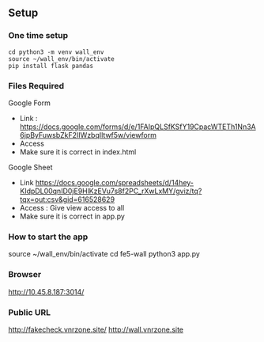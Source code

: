 
## Setup 

### One time setup
```
cd python3 -m venv wall_env
source ~/wall_env/bin/activate
pip install flask pandas
```

### Files Required

Google Form 
  - Link : https://docs.google.com/forms/d/e/1FAIpQLSfKSfY19CpacWTETh1Nn3A6jpByFuwsbZkF2IIWzbqIltwf5w/viewform
  - Access 
  - Make sure it is correct in index.html

Google Sheet
  - Link https://docs.google.com/spreadsheets/d/14hey-KIdpDL00qnID0jE9HlKzEVu7s8f2PC_rXwLxMY/gviz/tq?tqx=out:csv&gid=616528629
  - Access : Give view access to all
  - Make sure it is correct in app.py
  

### How to start the app
source ~/wall_env/bin/activate
cd fe5-wall
python3 app.py


### Browser

http://10.45.8.187:3014/


### Public URL
http://fakecheck.vnrzone.site/
http://wall.vnrzone.site


